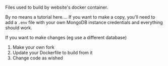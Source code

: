 Files used to build by website's docker container.

By no means a tutorial here.... If you want to make a copy, you'll need to add a `.env` file with your own MongoDB instance credentials and everything should work.

If you want to make changes (eg use a different database)
  1) Make your own fork
  2) Update your Dockerfile to build from it
  3) Change code as wished
